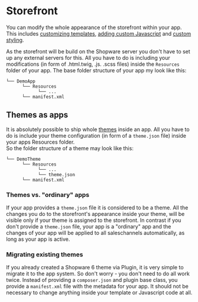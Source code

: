 # Storefront

You can modify the whole appearance of the storefront within your app. This includes [customizing templates](../plugins/storefront/customize-templates.md), [adding custom Javascript](../plugins/storefront/add-custom-javascript.md) and [custom styling](../plugins/storefront/add-custom-styling.md).

As the storefront will be build on the Shopware server you don't have to set up any external servers for this. All you have to do is including your modifications \(in form of .html.twig, .js. .scss files\) inside the `Resources` folder of your app. The base folder structure of your app my look like this:

```text
└── DemoApp
      └── Resources
            └── ...
      └── manifest.xml
```

## Themes as apps

It is absolutely possible to ship whole [themes](../themes.md) inside an app. All you have to do is include your theme configuration \(in form of a `theme.json` file\) inside your apps Resources folder.  
So the folder structure of a theme may look like this:

```text
└── DemoTheme
      └── Resources
            └── ...
            └── theme.json
      └── manifest.xml
```

### Themes vs. "ordinary" apps

If your app provides a `theme.json` file it is considered to be a theme. All the changes you do to the storefront's appearance inside your theme, will be visible only if your theme is assigned to the storefront. In contrast if you don't provide a `theme.json` file, your app is a "ordinary" app and the changes of your app will be applied to all saleschannels automatically, as long as your app is active.

### Migrating existing themes

If you already created a Shopware 6 theme via Plugin, it is very simple to migrate it to the app system. So don't worry - you don't need to do all work twice. Instead of providing a `composer.json` and plugin base class, you provide a `manifest.xml` file with the metadata for your app. It should not be necessary to change anything inside your template or Javascript code at all.

